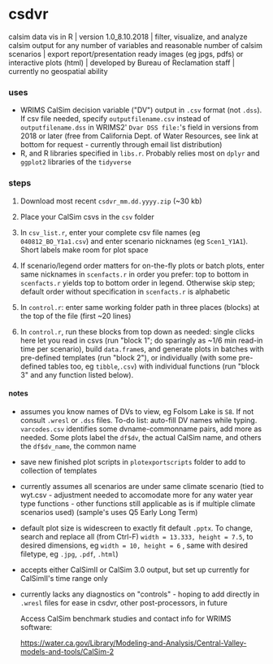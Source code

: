 # csdvr
 calsim data vis in R | 
 version 1.0_8.10.2018 | 
 filter, visualize, and analyze calsim output for any number of variables and reasonable number of calsim scenarios | 
 export report/presentation ready images (eg jpgs, pdfs) or interactive plots (html)  | developed by Bureau of Reclamation staff | currently no geospatial ability
 
### uses ###

- WRIMS CalSim decision variable ("DV") output in `.csv` format (not `.dss`). If csv file needed, specify `outputfilename.csv` instead of `outputfilename.dss` in WRIMS2' `Dvar DSS file:`'s field in versions from 2018 or later (free from California Dept. of Water Resources, see link at bottom for request - currently through email list distribution)
- R, and R libraries specified in `libs.r`. Probably relies most on `dplyr` and `ggplot2` libraries of the `tidyverse`

### steps ###

1. Download  most recent `csdvr_mm.dd.yyyy.zip` (~30 kb) 
3. Place your CalSim csvs in the `csv` folder 
2. In `csv_list.r`, enter your complete csv file names (eg `040812_BO_Y1a1.csv`) and enter scenario nicknames (eg `Scen1_Y1A1`). Short labels make room for plot space


4. If scenario/legend order matters for on-the-fly plots or batch plots, enter same nicknames in `scenfacts.r` in order you prefer: top to bottom in `scenfacts.r` yields top to bottom order in legend. Otherwise skip step; default order without specification in `scenfacts.r` is alphabetic

5. In `control.r`: enter same working folder path in three places (blocks) at the top of the file (first ~20 lines)

6. In `control.r`, run these blocks from top down as needed: single clicks here let you read in csvs (run "block 1"; do sparingly as ~1/6 min read-in time per scenario), build `data.frame`s, and generate plots in batches with pre-defined templates (run "block 2"), or individually (with some pre-defined tables too, eg `tibble`,`.csv`) with individual functions (run "block 3" and any function listed below).

#### notes ####
- assumes you know names of DVs to view, eg Folsom Lake is `S8`. If not consult `.wresl` or `.dss` files. To-do list: auto-fill DV names while typing. `varcodes.csv` identifies some dvname-commonname pairs, add more as needed. Some plots label the `df$dv`, the actual CalSim name, and others the `df$dv_name`, the common name 
- save new finished plot scripts in `plotexportscripts` folder to add to collection of templates
- currently assumes all scenarios are under same climate scenario (tied to wyt.csv - adjustment needed to accomodate more for any water  year type functions - other functions still applicable as is if multiple climate scenarios used) (sample's uses Q5 Early Long Term)
- default plot size is widescreen to exactly fit default `.pptx`. To change, search and replace all (from Ctrl-F) `width = 13.333, height = 7.5`, to desired dimensions, eg `width = 10, height = 6` , same with desired filetype, eg `.jpg`, `.pdf`, `.html`)
- accepts either CalSimII or CalSim 3.0 output, but set up currently for CalSimII's time range only
- currently lacks any diagnostics on "controls" - hoping to add directly in `.wresl` files for ease in csdvr, other post-processors, in future
  
  Access CalSim benchmark studies and contact info for WRIMS software:
  
  https://water.ca.gov/Library/Modeling-and-Analysis/Central-Valley-models-and-tools/CalSim-2


